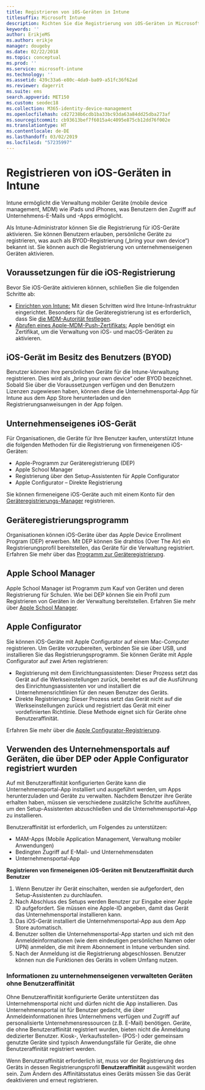 ```yaml
---
title: Registrieren von iOS-Geräten in Intune
titlesuffix: Microsoft Intune
description: Richten Sie die Registrierung von iOS-Geräten in Microsoft Intune ein.
keywords: ''
author: ErikjeMS
ms.author: erikje
manager: dougeby
ms.date: 02/22/2018
ms.topic: conceptual
ms.prod: ''
ms.service: microsoft-intune
ms.technology: ''
ms.assetid: 439c33a6-e80c-4da9-ba09-a51fc36f62ad
ms.reviewer: dagerrit
ms.suite: ems
search.appverid: MET150
ms.custom: seodec18
ms.collection: M365-identity-device-management
ms.openlocfilehash: cd27238b6cdb1ba33bc93da63a84dd25dba273af
ms.sourcegitcommit: cb93613bef7f6015a4c4095e875cb12dd76f002e
ms.translationtype: HT
ms.contentlocale: de-DE
ms.lasthandoff: 03/02/2019
ms.locfileid: "57235997"
---
```

# <a name="enroll-ios-devices-in-intune"></a>Registrieren von iOS-Geräten in Intune

Intune ermöglicht die Verwaltung mobiler Geräte (mobile device management, MDM) wie iPads und iPhones, was Benutzern den Zugriff auf Unternehmens-E-Mails und -Apps ermöglicht.

Als Intune-Administrator können Sie die Registrierung für iOS-Geräte aktivieren. Sie können Benutzern erlauben, persönliche Geräte zu registrieren, was auch als BYOD-Registrierung („bring your own device“) bekannt ist. Sie können auch die Registrierung von unternehmenseigenen Geräten aktivieren.

## <a name="prerequisites-for-ios-enrollment"></a>Voraussetzungen für die iOS-Registrierung
Bevor Sie iOS-Geräte aktivieren können, schließen Sie die folgenden Schritte ab:
- [Einrichten von Intune:](setup-steps.md) Mit diesen Schritten wird Ihre Intune-Infrastruktur eingerichtet. Besonders für die Geräteregistrierung ist es erforderlich, dass Sie [die MDM-Autorität festlegen](mdm-authority-set.md).
- [Abrufen eines Apple-MDM-Push-Zertifikats:](apple-mdm-push-certificate-get.md) Apple benötigt ein Zertifikat, um die Verwaltung von iOS- und macOS-Geräten zu aktivieren.

## <a name="user-owned-ios-devices-byod"></a>iOS-Gerät im Besitz des Benutzers (BYOD)

Benutzer können ihre persönlichen Geräte für die Intune-Verwaltung registrieren. Dies wird als „bring your own device“ oder BYOD bezeichnet. Sobald Sie über die Voraussetzungen verfügen und den Benutzern Lizenzen zugewiesen haben, können diese die Unternehmensportal-App für Intune aus dem App Store herunterladen und den Registrierungsanweisungen in der App folgen.

## <a name="company-owned-ios-devices"></a>Unternehmenseigenes iOS-Gerät
Für Organisationen, die Geräte für Ihre Benutzer kaufen, unterstützt Intune die folgenden Methoden für die Registrierung von firmeneigenen iOS-Geräten:

- Apple-Programm zur Geräteregistrierung (DEP)
- Apple School Manager
- Registrierung über den Setup-Assistenten für Apple Configurator
- Apple Configurator – Direkte Registrierung

Sie können firmeneigene iOS-Geräte auch mit einem Konto für den [Geräteregistrierungs-Manager](device-enrollment-manager-enroll.md) registrieren.

## <a name="device-enrollment-program"></a>Geräteregistrierungsprogramm
Organisationen können iOS-Geräte über das Apple Device Enrollment Program (DEP) erwerben. Mit DEP können Sie drahtlos (Over The Air) ein Registrierungsprofil bereitstellen, das Geräte für die Verwaltung registriert. Erfahren Sie mehr über das [Programm zur Geräteregistrierung](device-enrollment-program-enroll-ios.md).

## <a name="apple-school-manager"></a>Apple School Manager
Apple School Manager ist Programm zum Kauf von Geräten und deren Registrierung für Schulen. Wie bei DEP können Sie ein Profil zum Registrieren von Geräten in der Verwaltung bereitstellen. Erfahren Sie mehr über [Apple School Manager](apple-school-manager-set-up-ios.md).

## <a name="apple-configurator"></a>Apple Configurator
Sie können iOS-Geräte mit Apple Configurator auf einem Mac-Computer registrieren. Um Geräte vorzubereiten, verbinden Sie sie über USB, und installieren Sie das Registrierungsprogramm. Sie können Geräte mit Apple Configurator auf zwei Arten registrieren:
- Registrierung mit dem Einrichtungsassistenten: Dieser Prozess setzt das Gerät auf die Werkseinstellungen zurück, bereitet es auf die Ausführung des Einrichtungsassistenten vor und installiert die Unternehmensrichtlinien für den neuen Benutzer des Geräts.
- Direkte Registrierung: Dieser Prozess setzt das Gerät nicht auf die Werkseinstellungen zurück und registriert das Gerät mit einer vordefinierten Richtlinie. Diese Methode eignet sich für Geräte ohne Benutzeraffinität.

Erfahren Sie mehr über die [Apple Configurator-Registrierung](apple-configurator-setup-assistant-enroll-ios.md).

## <a name="use-the-company-portal-on-dep-enrolled-or-apple-configurator-enrolled-devices"></a>Verwenden des Unternehmensportals auf Geräten, die über DEP oder Apple Configurator registriert wurden

Auf mit Benutzeraffinität konfigurierten Geräte kann die Unternehmensportal-App installiert und ausgeführt werden, um Apps herunterzuladen und Geräte zu verwalten. Nachdem Benutzer ihre Geräte erhalten haben, müssen sie verschiedene zusätzliche Schritte ausführen, um den Setup-Assistenten abzuschließen und die Unternehmensportal-App zu installieren.

Benutzeraffinität ist erforderlich, um Folgendes zu unterstützen:
  - MAM-Apps (Mobile Application Management, Verwaltung mobiler Anwendungen)
  - Bedingten Zugriff auf E-Mail- und Unternehmensdaten
  - Unternehmensportal-App

**Registrieren von firmeneigenen iOS-Geräten mit Benutzeraffinität durch Benutzer**
1. Wenn Benutzer ihr Gerät einschalten, werden sie aufgefordert, den Setup-Assistenten zu durchlaufen. 
2. Nach Abschluss des Setups werden Benutzer zur Eingabe einer Apple ID aufgefordert. Sie müssen eine Apple-ID angeben, damit das Gerät das Unternehmensportal installieren kann. 
3. Das iOS-Gerät installiert die Unternehmensportal-App aus dem App Store automatisch.
4. Benutzer sollten die Unternehmensportal-App starten und sich mit den Anmeldeinformationen (wie dem eindeutigen persönlichen Namen oder UPN) anmelden, die mit ihrem Abonnement in Intune verbunden sind. 
5. Nach der Anmeldung ist die Registrierung abgeschlossen. Benutzer können nun die Funktionen des Geräts in vollem Umfang nutzen.

### <a name="about-corporate-owned-managed-devices-with-no-user-affinity"></a>Informationen zu unternehmenseigenen verwalteten Geräten ohne Benutzeraffinität

Ohne Benutzeraffinität konfigurierte Geräte unterstützen das Unternehmensportal nicht und dürfen nicht die App installieren. Das Unternehmensportal ist für Benutzer gedacht, die über Anmeldeinformationen ihres Unternehmens verfügen und Zugriff auf personalisierte Unternehmensressourcen (z.B. E-Mail) benötigen. Geräte, die ohne Benutzeraffinität registriert wurden, bieten nicht die Anmeldung dedizierter Benutzer. Kiosk-, Verkaufsstellen- (POS-) oder gemeinsam genutzte Geräte sind typisch Anwendungsfälle für Geräte, die ohne Benutzeraffinität registriert werden.

Wenn Benutzeraffinität erforderlich ist, muss vor der Registrierung des Geräts in dessen Registrierungsprofil **Benutzeraffinität** ausgewählt worden sein. Zum Ändern des Affinitätsstatus eines Geräts müssen Sie das Gerät deaktivieren und erneut registrieren.


